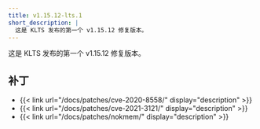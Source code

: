 ```yaml
---
title: v1.15.12-lts.1
short_description: |
  这是 KLTS 发布的第一个 v1.15.12 修复版本。
---
```


这是 KLTS 发布的第一个 v1.15.12 修复版本。

## 补丁

- {{< link url="/docs/patches/cve-2020-8558/" display="description" >}}
- {{< link url="/docs/patches/cve-2021-3121/" display="description" >}}
- {{< link url="/docs/patches/nokmem/" display="description" >}}
